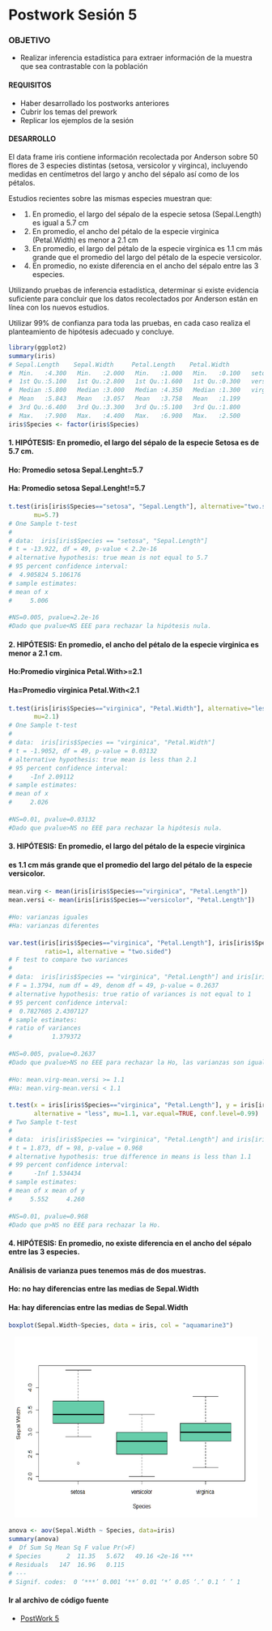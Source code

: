 # Postwork Sesión 5

### OBJETIVO

- Realizar inferencia estadística para extraer información de la muestra que sea contrastable con la población

#### REQUISITOS

- Haber desarrollado los postworks anteriores
- Cubrir los temas del prework
- Replicar los ejemplos de la sesión

#### DESARROLLO

El data frame iris contiene información recolectada por Anderson sobre 50 flores 
de 3 especies distintas (setosa, versicolor y virginca), incluyendo medidas en 
centímetros del largo y ancho del sépalo así como de los pétalos.

Estudios recientes sobre las mismas especies muestran que:
- 1) En promedio, el largo del sépalo de la especie setosa (Sepal.Length) es igual a 5.7 cm
- 2) En promedio, el ancho del pétalo de la especie virginica (Petal.Width) es menor a 2.1 cm
- 3) En promedio, el largo del pétalo de la especie virgínica es 1.1 cm más grande
      que el promedio del largo del pétalo de la especie versicolor.
- 4) En promedio, no existe diferencia en el ancho del sépalo entre las 3 especies.

Utilizando pruebas de inferencia estadística, determinar si existe evidencia suficiente 
para concluir que los datos recolectados por Anderson están en línea con los nuevos 
estudios. 

Utilizar 99% de confianza para toda las pruebas, en cada caso realiza el planteamiento 
de hipótesis adecuado y concluye.
```R
library(ggplot2)
summary(iris)
# Sepal.Length    Sepal.Width     Petal.Length    Petal.Width          Species  
#  Min.   :4.300   Min.   :2.000   Min.   :1.000   Min.   :0.100   setosa    :50  
#  1st Qu.:5.100   1st Qu.:2.800   1st Qu.:1.600   1st Qu.:0.300   versicolor:50  
#  Median :5.800   Median :3.000   Median :4.350   Median :1.300   virginica :50  
#  Mean   :5.843   Mean   :3.057   Mean   :3.758   Mean   :1.199                  
#  3rd Qu.:6.400   3rd Qu.:3.300   3rd Qu.:5.100   3rd Qu.:1.800                  
#  Max.   :7.900   Max.   :4.400   Max.   :6.900   Max.   :2.500  
iris$Species <- factor(iris$Species)
```

#### 1. HIPÓTESIS: En promedio, el largo del sépalo de la especie Setosa es de 5.7 cm.
#### Ho: Promedio setosa Sepal.Lenght=5.7
#### Ha: Promedio setosa Sepal.Lenght!=5.7

```R
t.test(iris[iris$Species=="setosa", "Sepal.Length"], alternative="two.sided", 
       mu=5.7)
# One Sample t-test
# 
# data:  iris[iris$Species == "setosa", "Sepal.Length"]
# t = -13.922, df = 49, p-value < 2.2e-16
# alternative hypothesis: true mean is not equal to 5.7
# 95 percent confidence interval:
#  4.905824 5.106176
# sample estimates:
# mean of x 
#     5.006        
       
#NS=0.005, pvalue=2.2e-16
#Dado que pvalue<NS EEE para rechazar la hipótesis nula.
```

#### 2. HIPÓTESIS: En promedio, el ancho del pétalo de la especie virginica es menor a 2.1 cm.
#### Ho:Promedio virginica Petal.With>=2.1
#### Ha=Promedio virginica Petal.With<2.1

```R
t.test(iris[iris$Species=="virginica", "Petal.Width"], alternative="less", 
       mu=2.1)
# One Sample t-test
# 
# data:  iris[iris$Species == "virginica", "Petal.Width"]
# t = -1.9052, df = 49, p-value = 0.03132
# alternative hypothesis: true mean is less than 2.1
# 95 percent confidence interval:
#     -Inf 2.09112
# sample estimates:
# mean of x 
#     2.026 

#NS=0.01, pvalue=0.03132
#Dado que pvalue>NS no EEE para rechazar la hipótesis nula.
```

#### 3. HIPÓTESIS: En promedio, el largo del pétalo de la especie virginica 
#### es 1.1 cm más grande que el promedio del largo del pétalo de la especie versicolor.

```R
mean.virg <- mean(iris[iris$Species=="virginica", "Petal.Length"])
mean.versi <- mean(iris[iris$Species=="versicolor", "Petal.Length"])

#Ho: varianzas iguales
#Ha: varianzas diferentes

var.test(iris[iris$Species=="virginica", "Petal.Length"], iris[iris$Species=="versicolor", "Petal.Length"],
          ratio=1, alternative = "two.sided")
# F test to compare two variances
# 
# data:  iris[iris$Species == "virginica", "Petal.Length"] and iris[iris$Species == "versicolor", "Petal.Length"]
# F = 1.3794, num df = 49, denom df = 49, p-value = 0.2637
# alternative hypothesis: true ratio of variances is not equal to 1
# 95 percent confidence interval:
#  0.7827605 2.4307127
# sample estimates:
# ratio of variances 
#           1.379372 

#NS=0.005, pvalue=0.2637
#Dado que pvalue>NS no EEE para rechazar la Ho, las varianzas son iguales.

#Ho: mean.virg-mean.versi >= 1.1
#Ha: mean.virg-mean.versi < 1.1

t.test(x = iris[iris$Species=="virginica", "Petal.Length"], y = iris[iris$Species=="versicolor", "Petal.Length"],
       alternative = "less", mu=1.1, var.equal=TRUE, conf.level=0.99)
# Two Sample t-test
# 
# data:  iris[iris$Species == "virginica", "Petal.Length"] and iris[iris$Species == "versicolor", "Petal.Length"]
# t = 1.873, df = 98, p-value = 0.968
# alternative hypothesis: true difference in means is less than 1.1
# 99 percent confidence interval:
#      -Inf 1.534434
# sample estimates:
# mean of x mean of y 
#     5.552     4.260 

#NS=0.01, pvalue=0.968
#Dado que p>NS no EEE para rechazar la Ho.
```

#### 4. HIPÓTESIS: En promedio, no existe diferencia en el ancho del sépalo entre las 3 especies.
#### Análisis de varianza pues tenemos más de dos muestras.
#### Ho: no hay diferencias entre las medias de Sepal.Width
#### Ha: hay diferencias entre las medias de Sepal.Width

```R
boxplot(Sepal.Width~Species, data = iris, col = "aquamarine3")
```

<p align="center">
  <img src="img/pw5img1.png" alt="Graph" width="480" height="357">
</p>

```R
anova <- aov(Sepal.Width ~ Species, data=iris)
summary(anova)
#  Df Sum Sq Mean Sq F value Pr(>F)    
# Species       2  11.35   5.672   49.16 <2e-16 ***
# Residuals   147  16.96   0.115                   
# ---
# Signif. codes:  0 ‘***’ 0.001 ‘**’ 0.01 ‘*’ 0.05 ‘.’ 0.1 ‘ ’ 1
```

#### Ir al archivo de código fuente
- [PostWork 5](https://github.com/alsolisc/Postworks/tree/main/src/PostWork5.R)
